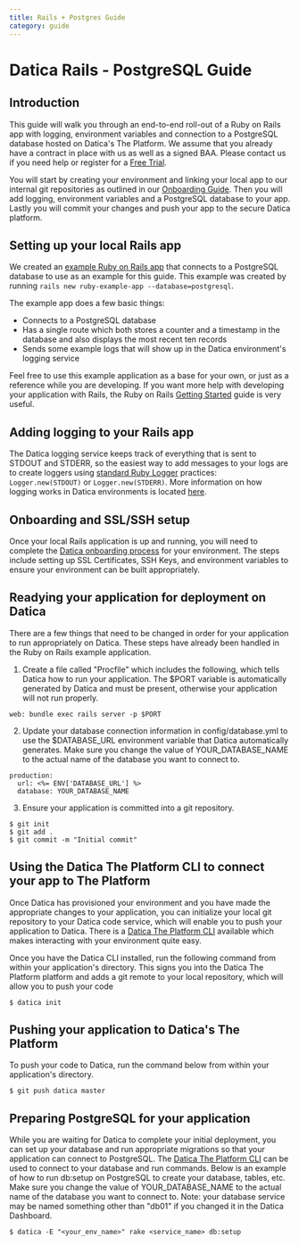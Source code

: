 ```yaml
---
title: Rails + Postgres Guide
category: guide
---
```


# Datica Rails - PostgreSQL Guide

## Introduction
This guide will walk you through an end-to-end roll-out of a Ruby on Rails app with logging, environment variables and connection to a PostgreSQL database hosted on Datica's The Platform. We assume that you already have a contract in place with us as well as a signed BAA. Please contact us if you need help or register for a [Free Trial][4].

You will start by creating your environment and linking your local app to our internal git repositories as outlined in our [Onboarding Guide][1]. Then you will add logging, environment variables and a PostgreSQL database to your app. Lastly you will commit your changes and push your app to the secure Datica platform.

## Setting up your local Rails app
We created an [example Ruby on Rails app][3] that connects to a PostgreSQL database to use as an example for this guide. This example was created by running `rails new ruby-example-app --database=postgresql`.

The example app does a few basic things:

- Connects to a PostgreSQL database
- Has a single route which both stores a counter and a timestamp in the database and also displays the most recent ten records
- Sends some example logs that will show up in the Datica environment's logging service

Feel free to use this example application as a base for your own, or just as a reference while you are developing. If you want more help with developing your application with Rails, the Ruby on Rails [Getting Started][7] guide is very useful.

## Adding logging to your Rails app
The Datica logging service keeps track of everything that is sent to STDOUT and STDERR, so the easiest way to add messages to your logs are to create loggers using [standard Ruby Logger][6] practices: `Logger.new(STDOUT)` or `Logger.new(STDERR)`. More information on how logging works in Datica environments is located [here][5].

## Onboarding and SSL/SSH setup
Once your local Rails application is up and running, you will need to complete the [Datica onboarding process][1] for your environment. The steps include setting up SSL Certificates, SSH Keys, and environment variables to ensure your environment can be built appropriately.

## Readying your application for deployment on Datica
There are a few things that need to be changed in order for your application to run appropriately on Datica. These steps have already been handled in the Ruby on Rails example application.

1. Create a file called "Procfile" which includes the following, which tells Datica how to run your application. The $PORT variable is automatically generated by Datica and must be present, otherwise your application will not run properly.

```
web: bundle exec rails server -p $PORT
```

2. Update your database connection information in config/database.yml to use the $DATABASE_URL environment variable that Datica automatically generates. Make sure you change the value of YOUR_DATABASE_NAME to the actual name of the database you want to connect to.

```
production:
  url: <%= ENV['DATABASE_URL'] %>
  database: YOUR_DATABASE_NAME
```

3. Ensure your application is committed into a git repository.

```
$ git init
$ git add .
$ git commit -m "Initial commit"
```

## Using the Datica The Platform CLI to connect your app to The Platform
Once Datica has provisioned your environment and you have made the appropriate changes to your application, you can initialize your local git repository to your Datica code service, which will enable you to push your application to Datica. There is a [Datica The Platform CLI][8] available which makes interacting with your environment quite easy.

Once you have the Datica CLI installed, run the following command from within your application's directory. This signs you into the Datica The Platform platform and adds a git remote to your local repository, which will allow you to push your code

```
$ datica init
```

## Pushing your application to Datica's The Platform

To push your code to Datica, run the command below from within your application's directory.

```
$ git push datica master
```

## Preparing PostgreSQL for your application
While you are waiting for Datica to complete your initial deployment, you can set up your database and run appropriate migrations so that your application can connect to PostgreSQL. The [Datica The Platform CLI][8] can be used to connect to your database and run commands. Below is an example of how to run db:setup on PostgreSQL to create your database, tables, etc. Make sure you change the value of YOUR_DATABASE_NAME to the actual name of the database you want to connect to. Note: your database service may be named something other than "db01" if you changed it in the Datica Dashboard.

```
$ datica -E "<your_env_name>" rake <service_name> db:setup
```

[1]: /compliant-cloud/getting-started 	"Getting Started Guide"
[2]: /compliant-cloud/cli-reference 	"CLI Reference"
[3]: https://github.com/catalyzeio/ruby-example-app 	"Ruby Example App"
[4]: https://datica.com/signup 	"Free Trial"
[5]: /compliant-cloud/articles/guides/application-logging/ "Logging"
[6]: http://ruby-doc.org/stdlib-1.9.3/libdoc/logger/rdoc/Logger.html "Ruby Logger"
[7]: http://guides.rubyonrails.org/getting_started.html "Ruby on Rails Getting Started"
[8]: https://github.com/daticahealth/cli "Datica The Platform CLI"